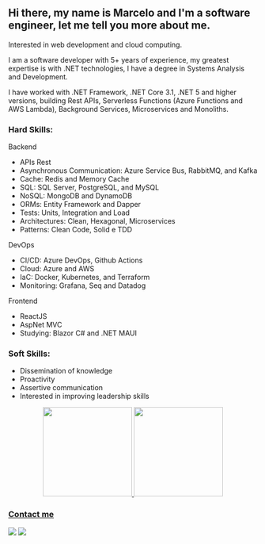 ## Hi there, my name is Marcelo and I'm a software engineer, let me tell you more about me.

Interested in web development and cloud computing.

I am a software developer with 5+ years of experience, my greatest expertise is with .NET technologies, I have a degree in Systems Analysis and Development.

I have worked with .NET Framework, .NET Core 3.1, .NET 5 and higher versions, building Rest APIs, Serverless Functions (Azure Functions and AWS Lambda), Background Services, Microservices and Monoliths.

### Hard Skills:
Backend
- APIs Rest
- Asynchronous Communication: Azure Service Bus, RabbitMQ, and Kafka
- Cache: Redis and Memory Cache
- SQL: SQL Server, PostgreSQL, and MySQL
- NoSQL: MongoDB and DynamoDB
- ORMs: Entity Framework and Dapper
- Tests: Units, Integration and Load
- Architectures: Clean, Hexagonal, Microservices
- Patterns: Clean Code, Solid e TDD

DevOps
- CI/CD: Azure DevOps, Github Actions
- Cloud: Azure and AWS
- IaC: Docker, Kubernetes, and Terraform
- Monitoring: Grafana, Seq and Datadog

Frontend
- ReactJS
- AspNet MVC
- Studying: Blazor C# and .NET MAUI

### Soft Skills:
- Dissemination of knowledge
- Proactivity
- Assertive communication
- Interested in improving leadership skills

<div align="center">
  <a href="https://github.com/marcelo-sl">
  <img height="180em" src="https://github-readme-stats.vercel.app/api?username=marcelo-sl&show_icons=true&theme=highcontrast&include_all_commits=true&count_private=true"/>
  <img height="180em" src="https://github-readme-stats.vercel.app/api/top-langs/?username=marcelo-sl&layout=compact&langs_count=7&theme=highcontrast"/>
</div>

### Contact me

<div> 
  <a href="mailto:mar.sousa2061@gmail.com"><img src="https://img.shields.io/badge/-Gmail-%23333?style=for-the-badge&logo=gmail&logoColor=white" target="_blank"></a>
  <a href="https://www.linkedin.com/in/marcelo-sl/" target="_blank"><img src="https://img.shields.io/badge/-LinkedIn-%230077B5?style=for-the-badge&logo=linkedin&logoColor=white" target="_blank"></a> 
</div>
